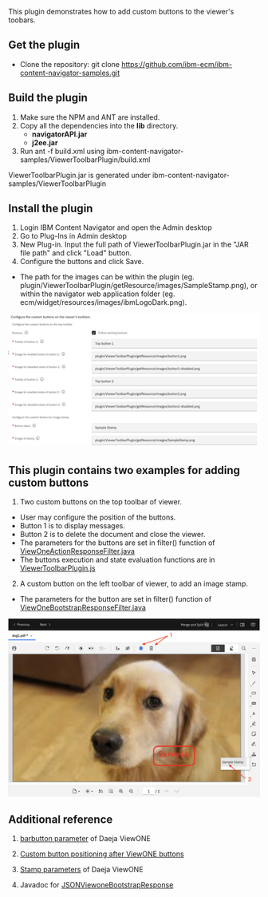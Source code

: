This plugin demonstrates how to add custom buttons to the viewer's toobars.


## Get the plugin
* Clone the repository: git clone https://github.com/ibm-ecm/ibm-content-navigator-samples.git


## Build the plugin
1. Make sure the NPM and ANT are installed.
2. Copy all the dependencies into the **lib** directory.
    * **navigatorAPI.jar**
    * **j2ee.jar**
3. Run ant -f build.xml using ibm-content-navigator-samples/ViewerToolbarPlugin/build.xml


ViewerToolbarPlugin.jar is generated under ibm-content-navigator-samples/ViewerToolbarPlugin

## Install the plugin
1. Login IBM Content Navigator and open the Admin desktop
2. Go to Plug-Ins in Admin desktop
3. New Plug-in. Input the full path of ViewerToolbarPlugin.jar in the "JAR file path" and click "Load" button.
4. Configure the buttons and click Save.  
- The path for the images can be within the plugin (eg. plugin/ViewerToolbarPlugin/getResource/images/SampleStamp.png), or  within the navigator web application folder (eg. ecm/widget/resources/images/ibmLogoDark.png).

![configuration](/ViewerToolbarPlugin/configuration.png)


## This plugin contains two examples for adding custom buttons
1. Two custom buttons on the top toolbar of viewer.
-  User may configure the position of the buttons.
-  Button 1 is to display messages.
-  Button 2 is to delete the document and close the viewer.
-  The parameters for the buttons are set in filter() function of [ViewOneActionResponseFilter.java](/ViewerToolbarPlugin/src/com/ibm/ecm/extension/viewerToolbar/services/ViewOneActionResponseFilter.java)
-  The buttons execution and state evaluation functions are in [ViewerToolbarPlugin.js](/ViewerToolbarPlugin/src/com/ibm/ecm/extension/viewerToolbar/WebContent/ViewerToolbarPlugin.js)
2. A custom button on the left toolbar of viewer, to add an image stamp.
-  The parameters for the button are set in filter() function of [ViewOneBootstrapResponseFilter.java](/ViewerToolbarPlugin/src/com/ibm/ecm/extension/viewerToolbar/services/ViewOneBootstrapResponseFilter.java)

![image for examples](/ViewerToolbarPlugin/examples.png)

## Additional reference
1. [bar<N>button<N> parameter](https://www.ibm.com/support/knowledgecenter/SSTPHR_5.0.8/com.ibm.viewone.configuring/dvopr113.htm) of Daeja ViewONE

2. [Custom button positioning after ViewONE buttons](https://www.ibm.com/support/pages/ibm%C2%AE-daeja%E2%84%A2-viewone-virtual-version-501-release-notes)

3. [Stamp parameters](hhttps://www.ibm.com/support/knowledgecenter/SSTPHR_5.0.8/com.ibm.viewone.configuring/dvoco131.htm) of Daeja ViewONE

4. Javadoc for [JSONViewoneBootstrapResponse](https://www.ibm.com/support/knowledgecenter/SSEUEX_3.0.8/com.ibm.javaeuc.doc/com/ibm/ecm/json/JSONViewoneBootstrapResponse.html)
